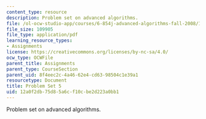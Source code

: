 ```yaml
---
content_type: resource
description: Problem set on advanced algorithms.
file: /ol-ocw-studio-app/courses/6-854j-advanced-algorithms-fall-2008/12a0f2db75d85a6cf10cbe2d223a0bb1_ps5.pdf
file_size: 109905
file_type: application/pdf
learning_resource_types:
- Assignments
license: https://creativecommons.org/licenses/by-nc-sa/4.0/
ocw_type: OCWFile
parent_title: Assignments
parent_type: CourseSection
parent_uid: 8f4eec2c-4a46-62e4-cd63-98504c1e39a1
resourcetype: Document
title: Problem Set 5
uid: 12a0f2db-75d8-5a6c-f10c-be2d223a0bb1
---
```

Problem set on advanced algorithms.
